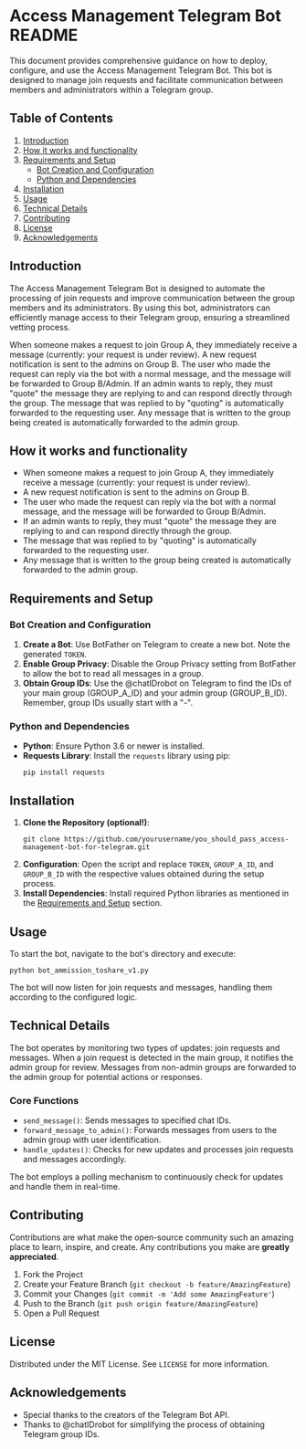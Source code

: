 
# Access Management Telegram Bot README

This document provides comprehensive guidance on how to deploy, configure, and use the Access Management Telegram Bot. This bot is designed to manage join requests and facilitate communication between members and administrators within a Telegram group.

## Table of Contents
1. [Introduction](#introduction)
2. [How it works and functionality](#How-it-works-and-functionality)
3. [Requirements and Setup](#requirements-and-setup)
   - [Bot Creation and Configuration](#bot-creation-and-configuration)
   - [Python and Dependencies](#python-and-dependencies)
4. [Installation](#installation)
5. [Usage](#usage)
6. [Technical Details](#technical-details)
7. [Contributing](#contributing)
8. [License](#license)
9. [Acknowledgements](#acknowledgements)

## Introduction

The Access Management Telegram Bot is designed to automate the processing of join requests and improve communication between the group members and its administrators. By using this bot, administrators can efficiently manage access to their Telegram group, ensuring a streamlined vetting process.

When someone makes a request to join Group A, they immediately receive a message (currently: your request is under review).
A new request notification is sent to the admins on Group B.
The user who made the request can reply via the bot with a normal message, and the message will be forwarded to Group B/Admin.
If an admin wants to reply, they must "quote" the message they are replying to and can respond directly through the group.
The message that was replied to by "quoting" is automatically forwarded to the requesting user.
Any message that is written to the group being created is automatically forwarded to the admin group.

## How it works and functionality

- When someone makes a request to join Group A, they immediately receive a message (currently: your request is under review).
- A new request notification is sent to the admins on Group B.
- The user who made the request can reply via the bot with a normal message, and the message will be forwarded to Group B/Admin.
- If an admin wants to reply, they must "quote" the message they are replying to and can respond directly through the group.
- The message that was replied to by "quoting" is automatically forwarded to the requesting user.
- Any message that is written to the group being created is automatically forwarded to the admin group.

## Requirements and Setup

### Bot Creation and Configuration
1. **Create a Bot**: Use BotFather on Telegram to create a new bot. Note the generated `TOKEN`.
2. **Enable Group Privacy**: Disable the Group Privacy setting from BotFather to allow the bot to read all messages in a group.
3. **Obtain Group IDs**: Use the @chatIDrobot on Telegram to find the IDs of your main group (GROUP_A_ID) and your admin group (GROUP_B_ID). Remember, group IDs usually start with a "-".

### Python and Dependencies
- **Python**: Ensure Python 3.6 or newer is installed.
- **Requests Library**: Install the `requests` library using pip:
  ```
  pip install requests
  ```

## Installation

1. **Clone the Repository (optional!)**: 
   ```
   git clone https://github.com/yourusername/you_should_pass_access-management-bot-for-telegram.git
   ```
2. **Configuration**: Open the script and replace `TOKEN`, `GROUP_A_ID`, and `GROUP_B_ID` with the respective values obtained during the setup process.
3. **Install Dependencies**: Install required Python libraries as mentioned in the [Requirements and Setup](#requirements-and-setup) section.

## Usage

To start the bot, navigate to the bot's directory and execute:
```
python bot_ammission_toshare_v1.py
```
The bot will now listen for join requests and messages, handling them according to the configured logic.

## Technical Details

The bot operates by monitoring two types of updates: join requests and messages. When a join request is detected in the main group, it notifies the admin group for review. Messages from non-admin groups are forwarded to the admin group for potential actions or responses.

### Core Functions
- `send_message()`: Sends messages to specified chat IDs.
- `forward_message_to_admin()`: Forwards messages from users to the admin group with user identification.
- `handle_updates()`: Checks for new updates and processes join requests and messages accordingly.

The bot employs a polling mechanism to continuously check for updates and handle them in real-time.

## Contributing

Contributions are what make the open-source community such an amazing place to learn, inspire, and create. Any contributions you make are **greatly appreciated**.

1. Fork the Project
2. Create your Feature Branch (`git checkout -b feature/AmazingFeature`)
3. Commit your Changes (`git commit -m 'Add some AmazingFeature'`)
4. Push to the Branch (`git push origin feature/AmazingFeature`)
5. Open a Pull Request

## License

Distributed under the MIT License. See `LICENSE` for more information.

## Acknowledgements

- Special thanks to the creators of the Telegram Bot API.
- Thanks to @chatIDrobot for simplifying the process of obtaining Telegram group IDs.

